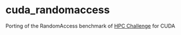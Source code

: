 cuda_randomaccess
=================

Porting of the RandomAccess benchmark of <a href=http://icl.cs.utk.edu/hpcc/index.html>HPC Challenge</a>  for CUDA
